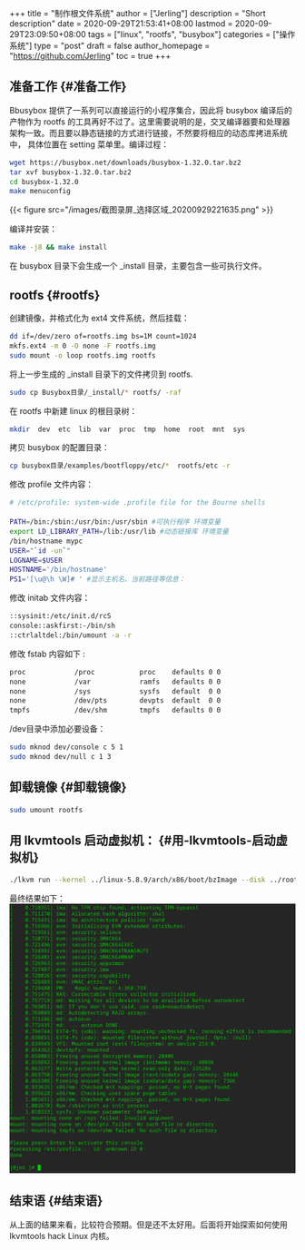 +++
title = "制作根文件系统"
author = ["Jerling"]
description = "Short description"
date = 2020-09-29T21:53:41+08:00
lastmod = 2020-09-29T23:09:50+08:00
tags = ["linux", "rootfs", "busybox"]
categories = ["操作系统"]
type = "post"
draft = false
author_homepage = "https://github.com/Jerling"
toc = true
+++

## 准备工作 {#准备工作}

Bbusybox 提供了一系列可以直接运行的小程序集合，因此将 busybox 编译后的产物作为 rootfs
的工具再好不过了。这里需要说明的是，交叉编译器要和处理器架构一致。而且要以静态链接的方式进行链接，不然要将相应的动态库拷进系统中， 具体位置在 setting 菜单里。编译过程：

```sh
wget https://busybox.net/downloads/busybox-1.32.0.tar.bz2
tar xvf busybox-1.32.0.tar.bz2
cd busybox-1.32.0
make menuconfig
```

{{< figure src="/images/截图录屏_选择区域_20200929221635.png" >}}

编译并安装：

```sh
make -j8 && make install
```

在 busybox 目录下会生成一个 \_install 目录，主要包含一些可执行文件。


## rootfs {#rootfs}

创建镜像，并格式化为 ext4 文件系统，然后挂载：

```sh
dd if=/dev/zero of=rootfs.img bs=1M count=1024
mkfs.ext4 -m 0 -O none -F rootfs.img
sudo mount -o loop rootfs.img rootfs
```

将上一步生成的 \_install 目录下的文件拷贝到 rootfs.

```sh
sudo cp Busybox目录/_install/* rootfs/ -raf
```

在 rootfs 中新建 linux 的根目录树：

```sh
mkdir  dev  etc  lib  var  proc  tmp  home  root  mnt  sys
```

拷贝 busybox 的配置目录：

```sh
cp busybox目录/examples/bootfloppy/etc/*  rootfs/etc -r
```

修改 profile 文件内容：

```sh
# /etc/profile: system-wide .profile file for the Bourne shells

PATH=/bin:/sbin:/usr/bin:/usr/sbin #可执行程序 环境变量
export LD_LIBRARY_PATH=/lib:/usr/lib #动态链接库 环境变量
/bin/hostname mypc
USER="`id -un`"
LOGNAME=$USER
HOSTNAME='/bin/hostname'
PS1='[\u@\h \W]# ' #显示主机名、当前路径等信息：
```

修改 initab 文件内容：

```sh
::sysinit:/etc/init.d/rcS
console::askfirst:-/bin/sh
::ctrlaltdel:/bin/umount -a -r
```

修改 fstab 内容如下 :

```sh
proc            /proc           proc    defaults 0 0
none            /var            ramfs   defaults 0 0
none            /sys            sysfs   default  0 0
none            /dev/pts        devpts  default  0 0
tmpfs           /dev/shm        tmpfs   defaults 0 0
```

/dev目录中添加必要设备：

```sh
sudo mknod dev/console c 5 1
sudo mknod dev/null c 1 3
```


## 卸载镜像 {#卸载镜像}

```sh
sudo umount rootfs
```


## 用 lkvmtools 启动虚拟机： {#用-lkvmtools-启动虚拟机}

```sh
./lkvm run --kernel ../linux-5.8.9/arch/x86/boot/bzImage --disk ../rootfs.img
```

最终结果如下：
![](/images/截图录屏_选择区域_20200929224431.png)


## 结束语 {#结束语}

从上面的结果来看，比较符合预期。但是还不太好用。后面将开始探索如何使用 lkvmtools hack Linux 内核。
